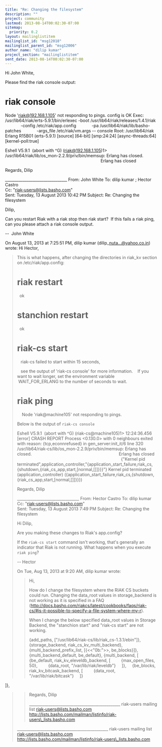 ```yaml
---
title: "Re: Changing the filesystem"
description: ""
project: community
lastmod: 2013-08-14T00:02:30-07:00
sitemap:
  priority: 0.2
layout: mailinglistitem
mailinglist_id: "msg12018"
mailinglist_parent_id: "msg12006"
author_name: "dilip kumar"
project_section: "mailinglistitem"
sent_date: 2013-08-14T00:02:30-07:00
---
```



Hi John White,

Please find the riak console output:


# riak console


Node 'riak@192.168.1.105' not responding to pings.
config is OK
Exec: /usr/lib64/riak/erts-5.9.1/bin/erlexec -boot 
/usr/lib64/riak/releases/1.4.1/riak              -config /etc/riak/app.config   
          -pa /usr/lib64/riak/lib/basho-patches             -args\_file 
/etc/riak/vm.args -- console
Root: /usr/lib64/riak
Erlang R15B01 (erts-5.9.1) [source] [64-bit] [smp:24:24] [async-threads:64] 
[kernel-poll:true]

Eshell V5.9.1  (abort with ^G)
(riak@192.168.1.105)1> /usr/lib64/riak/lib/os\_mon-2.2.9/priv/bin/memsup: Erlang 
has closed.
                                                                                
            Erlang has closed


Regards,
Dilip


\_\_\_\_\_\_\_\_\_\_\_\_\_\_\_\_\_\_\_\_\_\_\_\_\_\_\_\_\_\_\_\_
 From: John White 
To: dilip kumar ; Hector Castro  
Cc: "riak-users@lists.basho.com"  
Sent: Tuesday, 13 August 2013 10:42 PM
Subject: Re: Changing the filesystem
 


Dilip,

Can you restart Riak with a riak stop then riak start?  If this fails a riak 
ping, can you please attach a riak console output.


-- 
John White

On August 13, 2013 at 7:25:51 PM, dilip kumar (dilip\_nuta...@yahoo.co.in) wrote:
Hi Hector,
>
>
>This is what happens, after changing the directories in riak\_kv section on 
>/etc/riak/app.config:
>
>
># riak restart
>
>  ok
># stanchion restart
>  ok
># riak-cs start
>   riak-cs failed to start within 15 seconds,
>
>   see the output of 'riak-cs console' for more information.
>   If you want to wait longer, set the environment variable
>   WAIT\_FOR\_ERLANG to the number of seconds to wait.
># riak ping
>
>    Node 'riak@machine105' not responding to pings.
>
>
>Below is the output of `riak-cs console`
>
>
>Eshell V5.9.1  (abort with ^G)
>(riak-cs@machine105)1> 12:24:36.456 [error] CRASH REPORT Process <0.130.0> 
>with 0 neighbours exited with reason: {tcp,econnrefused} in 
>gen\_server:init\_it/6 line 320
>/usr/lib64/riak-cs/lib/os\_mon-2.2.9/priv/bin/memsup: Erlang has closed.
>                                                                        Erlang 
>has closed
>                                                                               
>          {"Kernel pid 
>terminated",application\_controller,"{application\_start\_failure,riak\_cs,{shutdown,{riak\_cs\_app,start,[normal,[]]}}}"}
>Kernel pid terminated (application\_controller) 
>({application\_start\_failure,riak\_cs,{shutdown,{riak\_cs\_app,start,[normal,[]]}}})
>
>
>
>
>Regards,
>Dilip
>
>
>
>\_\_\_\_\_\_\_\_\_\_\_\_\_\_\_\_\_\_\_\_\_\_\_\_\_\_\_\_\_\_\_\_
> From: Hector Castro 
>To: dilip kumar  
>Cc: "riak-users@lists.basho.com"  
>Sent: Tuesday, 13 August 2013 7:49 PM
>Subject: Re: Changing the filesystem
> 
>
>Hi Dilip,
>
>Are you making these changes to Riak's app.config?
>
>If the `riak-cs start` command isn't working, that's generally an
>indicator that Riak is not running. What happens when you execute
>`riak ping`?
>
>--
>Hector
>
>
>On Tue, Aug 13, 2013 at 9:20 AM, dilip kumar  wrote:
>> Hi,
>>
>> How do I change the filesystem where the RIAK CS buckets could run. Changing
>> the data\_root values in storage\_backend is not working as it is specified in
>> a FAQ
>> (http://docs.basho.com/riakcs/latest/cookbooks/faqs/riak-cs/#is-it-possible-to-specify-a-file-system-where-my-r).
>>
>> When I change the below specified data\_root values in Storage Backend, the
>> "stanchion start" and "riak-cs start" are not working.
>>
>>
>>
>> {add\_paths, ["/usr/lib64/riak-cs/lib/riak\_cs-1.3.1/ebin"]},
>> {storage\_backend, riak\_cs\_kv\_multi\_backend},
>> {multi\_backend\_prefix\_list, [{<<"0b:">>, be\_blocks}]},
>> {multi\_backend\_default, be\_default},
>> {multi\_backend, [
>>    {be\_default, riak\_kv\_eleveldb\_backend, [
>>        {max\_open\_files, 50},
>>        {data\_root, "/var/lib/riak/leveldb"}
>>    ]},
>>    {be\_blocks, riak\_kv\_bitcask\_backend, [
>>        {data\_root, "/var/lib/riak/bitcask"}
>>    ]}
>>
 ]},
>>
>> Regards,
>> Dilip
>>
>> \_\_\_\_\_\_\_\_\_\_\_\_\_\_\_\_\_\_\_\_\_\_\_\_\_\_\_\_\_\_\_\_\_\_\_\_\_\_\_\_\_\_\_\_\_\_\_
>> riak-users mailing list
>> riak-users@lists.basho.com
>> http://lists.basho.com/mailman/listinfo/riak-users\_lists.basho.com
>>
>
>
>\_\_\_\_\_\_\_\_\_\_\_\_\_\_\_\_\_\_\_\_\_\_\_\_\_\_\_\_\_\_\_\_\_\_\_\_\_\_\_\_\_\_\_\_\_\_\_
riak-users mailing list
riak-users@lists.basho.com
http://lists.basho.com/mailman/listinfo/riak-users\_lists.basho.com

